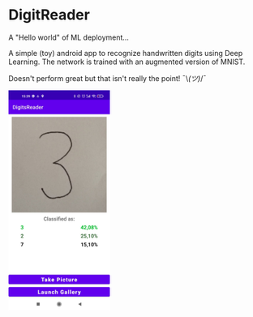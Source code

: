 # DigitReader

A "Hello world" of ML deployment...

A simple (toy) android app to recognize handwritten digits using Deep Learning. The network is trained with an augmented version of MNIST.

Doesn't perform great but that isn't really the point!  ¯\\_(ツ)_/¯

<img src="https://github.com/neggor/DigitReader/blob/master/example.jpeg" width="200" />
